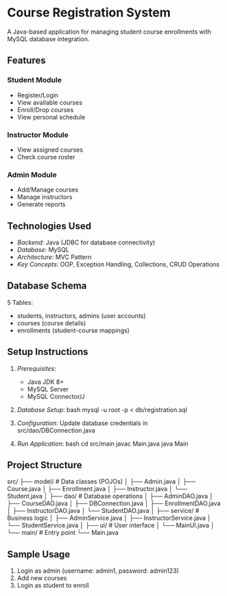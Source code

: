 # Course Registration System

A Java-based application for managing student course enrollments with MySQL database integration.

## Features

### Student Module
- Register/Login
- View available courses
- Enroll/Drop courses
- View personal schedule

### Instructor Module
- View assigned courses
- Check course roster

### Admin Module
- Add/Manage courses
- Manage instructors
- Generate reports

## Technologies Used
- *Backend*: Java (JDBC for database connectivity)
- *Database*: MySQL
- *Architecture*: MVC Pattern
- *Key Concepts*: OOP, Exception Handling, Collections, CRUD Operations

## Database Schema
5 Tables: 
- students, instructors, admins (user accounts)
- courses (course details) 
- enrollments (student-course mappings)

## Setup Instructions

1. *Prerequisites*:
   - Java JDK 8+
   - MySQL Server
   - MySQL Connector/J

2. *Database Setup*:
   bash
   mysql -u root -p < db/registration.sql
   

3. *Configuration*:
   Update database credentials in src/dao/DBConnection.java

4. *Run Application*:
   bash
   cd src/main
   javac Main.java
   java Main
   

## Project Structure

src/
├── model/          # Data classes (POJOs)
│   ├── Admin.java
│   ├── Course.java
│   ├── Enrollment.java
│   ├── Instructor.java
│   └── Student.java
│
├── dao/            # Database operations
│   ├── AdminDAO.java
│   ├── CourseDAO.java
│   ├── DBConnection.java
│   ├── EnrollmentDAO.java
│   ├── InstructorDAO.java
│   └── StudentDAO.java
│
├── service/        # Business logic
│   ├── AdminService.java
│   ├── InstructorService.java
│   └── StudentService.java
│
├── ui/             # User interface
│   └── MainUI.java
│
└── main/           # Entry point
    └── Main.java


## Sample Usage
1. Login as admin (username: admin1, password: admin123)
2. Add new courses
3. Login as student to enroll

